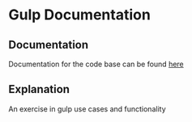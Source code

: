 # Gulp Documentation

## Documentation
Documentation for the code base can be found <a href="https://gulpjs.com/docs/en/getting-started/quick-start">here</a>

## Explanation
An exercise in gulp use cases and functionality